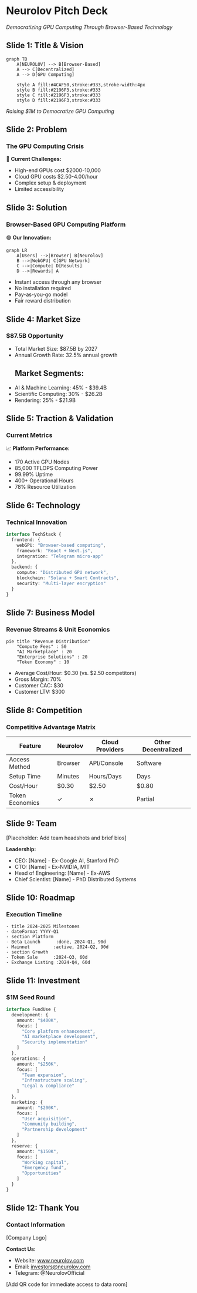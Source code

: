 # Neurolov Pitch Deck
*Democratizing GPU Computing Through Browser-Based Technology*

## Slide 1: Title & Vision
```mermaid
graph TB
    A[NEUROLOV] --> B[Browser-Based]
    A --> C[Decentralized]
    A --> D[GPU Computing]
    
    style A fill:#4CAF50,stroke:#333,stroke-width:4px
    style B fill:#2196F3,stroke:#333
    style C fill:#2196F3,stroke:#333
    style D fill:#2196F3,stroke:#333
```
*Raising $1M to Democratize GPU Computing*

## Slide 2: Problem
### The GPU Computing Crisis

🔴 **Current Challenges:**
- High-end GPUs cost $2000-10,000
- Cloud GPU costs $2.50-4.00/hour
- Complex setup & deployment
- Limited accessibility



## Slide 3: Solution
### Browser-Based GPU Computing Platform

🟢 **Our Innovation:**
```mermaid
graph LR
    A[Users] -->|Browser| B[Neurolov]
    B -->|WebGPU| C[GPU Network]
    C -->|Compute| D[Results]
    D -->|Rewards| A
```

- Instant access through any browser
- No installation required
- Pay-as-you-go model
- Fair reward distribution

## Slide 4: Market Size
### $87.5B Opportunity

- Total Market Size: $87.5B by 2027
- Annual Growth Rate: 32.5% annual growth
  ## Market Segments:
- AI & Machine Learning: 45% - $39.4B
- Scientific Computing: 30% - $26.2B
- Rendering: 25% - $21.9B

## Slide 5: Traction & Validation
### Current Metrics

📈 **Platform Performance:**
- 170 Active GPU Nodes
- 85,000 TFLOPS Computing Power
- 99.99% Uptime
- 400+ Operational Hours
- 78% Resource Utilization

## Slide 6: Technology
### Technical Innovation

```typescript
interface TechStack {
  frontend: {
    webGPU: "Browser-based computing",
    framework: "React + Next.js",
    integration: "Telegram micro-app"
  },
  backend: {
    compute: "Distributed GPU network",
    blockchain: "Solana + Smart Contracts",
    security: "Multi-layer encryption"
  }
}
```

## Slide 7: Business Model
### Revenue Streams & Unit Economics

```mermaid
pie title "Revenue Distribution"
    "Compute Fees" : 50
    "AI Marketplace" : 20
    "Enterprise Solutions" : 20
    "Token Economy" : 10
```

- Average Cost/Hour: $0.30 (vs. $2.50 competitors)
- Gross Margin: 70%
- Customer CAC: $30
- Customer LTV: $300

## Slide 8: Competition
### Competitive Advantage Matrix

| Feature | Neurolov | Cloud Providers | Other Decentralized |
|---------|----------|-----------------|-------------------|
| Access Method | Browser | API/Console | Software |
| Setup Time | Minutes | Hours/Days | Days |
| Cost/Hour | $0.30 | $2.50 | $0.80 |
| Token Economics | ✓ | ✗ | Partial |

## Slide 9: Team
[Placeholder: Add team headshots and brief bios]

**Leadership:**
- CEO: [Name] - Ex-Google AI, Stanford PhD
- CTO: [Name] - Ex-NVIDIA, MIT
- Head of Engineering: [Name] - Ex-AWS
- Chief Scientist: [Name] - PhD Distributed Systems

## Slide 10: Roadmap
### Execution Timeline
    - title 2024-2025 Milestones
    - dateFormat YYYY-Q1
    - section Platform
    - Beta Launch      :done, 2024-Q1, 90d
    - Mainnet         :active, 2024-Q2, 90d
    - section Growth
    - Token Sale      :2024-Q3, 60d
    - Exchange Listing :2024-Q4, 60d


## Slide 11: Investment
### $1M Seed Round

```typescript
interface FundUse {
  development: {
    amount: "$400K",
    focus: [
      "Core platform enhancement",
      "AI marketplace development",
      "Security implementation"
    ]
  },
  operations: {
    amount: "$250K",
    focus: [
      "Team expansion",
      "Infrastructure scaling",
      "Legal & compliance"
    ]
  },
  marketing: {
    amount: "$200K",
    focus: [
      "User acquisition",
      "Community building",
      "Partnership development"
    ]
  },
  reserve: {
    amount: "$150K",
    focus: [
      "Working capital",
      "Emergency fund",
      "Opportunities"
    ]
  }
}
```

## Slide 12: Thank You
### Contact Information

[Company Logo]

**Contact Us:**
- Website: www.neurolov.com
- Email: investors@neurolov.com
- Telegram: @NeurolovOfficial

[Add QR code for immediate access to data room]

